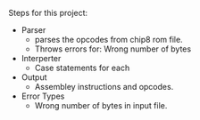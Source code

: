 Steps for this project: 
- Parser
   - parses the opcodes from chip8 rom file.  
   - Throws errors for: Wrong number of bytes
- Interperter
   - Case statements for each 
- Output
   - Assembley instructions and opcodes. 
- Error Types
   - Wrong number of bytes in input file. 

